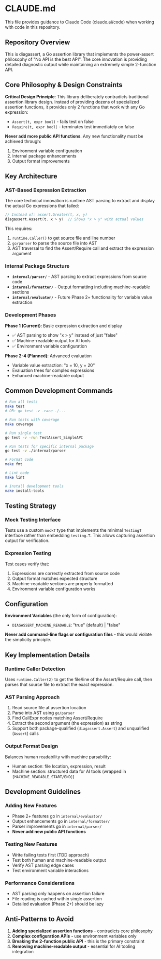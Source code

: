 # CLAUDE.md

This file provides guidance to Claude Code (claude.ai/code) when working with code in this repository.

## Repository Overview

This is diagassert, a Go assertion library that implements the power-assert philosophy of "No API is the best API". The core innovation is providing detailed diagnostic output while maintaining an extremely simple 2-function API.

## Core Philosophy & Design Constraints

**Critical Design Principle**: This library deliberately contradicts traditional assertion library design. Instead of providing dozens of specialized assertion functions, it provides only 2 functions that work with any Go expression:

- `Assert(t, expr bool)` - fails test on false
- `Require(t, expr bool)` - terminates test immediately on false

**Never add more public API functions**. Any new functionality must be achieved through:
1. Environment variable configuration
2. Internal package enhancements  
3. Output format improvements

## Key Architecture

### AST-Based Expression Extraction
The core technical innovation is runtime AST parsing to extract and display the actual Go expressions that failed:

```go
// Instead of: assert.Greater(t, x, y)
diagassert.Assert(t, x > y)  // Shows "x > y" with actual values
```

This requires:
1. `runtime.Caller()` to get source file and line number
2. `go/parser` to parse the source file into AST
3. AST traversal to find the Assert/Require call and extract the expression argument

### Internal Package Structure

- **`internal/parser/`** - AST parsing to extract expressions from source code
- **`internal/formatter/`** - Output formatting including machine-readable sections
- **`internal/evaluator/`** - Future Phase 2+ functionality for variable value extraction

### Development Phases

**Phase 1 (Current)**: Basic expression extraction and display
- ✅ AST parsing to show "x > y" instead of just "false"
- ✅ Machine-readable output for AI tools
- ✅ Environment variable configuration

**Phase 2-4 (Planned)**: Advanced evaluation
- Variable value extraction: "x = 10, y = 20"
- Evaluation trees for complex expressions
- Enhanced machine-readable output

## Common Development Commands

```bash
# Run all tests
make test
# OR: go test -v -race ./...

# Run tests with coverage
make coverage

# Run single test
go test -v -run TestAssert_SimpleAPI

# Run tests for specific internal package
go test -v ./internal/parser

# Format code
make fmt

# Lint code
make lint

# Install development tools
make install-tools
```

## Testing Strategy

### Mock Testing Interface
Tests use a custom `mockT` type that implements the minimal `TestingT` interface rather than embedding `testing.T`. This allows capturing assertion output for verification.

### Expression Testing
Test cases verify that:
1. Expressions are correctly extracted from source code
2. Output format matches expected structure
3. Machine-readable sections are properly formatted
4. Environment variable configuration works

## Configuration

**Environment Variables** (the only form of configuration):
- `DIAGASSERT_MACHINE_READABLE`: "true" (default) | "false"

**Never add command-line flags or configuration files** - this would violate the simplicity principle.

## Key Implementation Details

### Runtime Caller Detection
Uses `runtime.Caller(2)` to get the file/line of the Assert/Require call, then parses that source file to extract the exact expression.

### AST Parsing Approach
1. Read source file at assertion location
2. Parse into AST using `go/parser`
3. Find CallExpr nodes matching Assert/Require
4. Extract the second argument (the expression) as string
5. Support both package-qualified (`diagassert.Assert`) and unqualified (`Assert`) calls

### Output Format Design
Balances human readability with machine parsability:
- Human section: file location, expression, result
- Machine section: structured data for AI tools (wrapped in `[MACHINE_READABLE_START/END]`)

## Development Guidelines

### Adding New Features
- Phase 2+ features go in `internal/evaluator/`
- Output enhancements go in `internal/formatter/`
- Parser improvements go in `internal/parser/`
- **Never add new public API functions**

### Testing New Features
- Write failing tests first (TDD approach)
- Test both human and machine-readable output
- Verify AST parsing edge cases
- Test environment variable interactions

### Performance Considerations
- AST parsing only happens on assertion failure
- File reading is cached within single assertion
- Detailed evaluation (Phase 2+) should be lazy

## Anti-Patterns to Avoid

1. **Adding specialized assertion functions** - contradicts core philosophy
2. **Complex configuration APIs** - use environment variables only
3. **Breaking the 2-function public API** - this is the primary constraint
4. **Removing machine-readable output** - essential for AI tooling integration